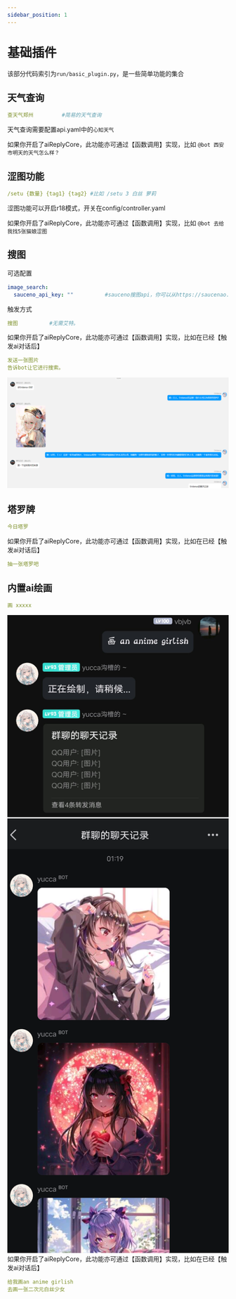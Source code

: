 ```yaml
---
sidebar_position: 1
---
```

# 基础插件
该部分代码索引为`run/basic_plugin.py`，是一些简单功能的集合
## 天气查询
```yaml
查天气郑州         #简易的天气查询
```
天气查询需要配置api.yaml中的`心知天气`

如果你开启了aiReplyCore，此功能亦可通过【函数调用】实现，比如
`@bot 西安市明天的天气怎么样？`
## 涩图功能
```yaml
/setu {数量} {tag1} {tag2} #比如 /setu 3 白丝 萝莉
```
涩图功能可以开启r18模式，开关在config/controller.yaml

如果你开启了aiReplyCore，此功能亦可通过【函数调用】实现，比如
`@bot 去给我找5张猫娘涩图`
## 搜图
可选配置
```yaml
image_search:
  sauceno_api_key: ""          #sauceno搜图api，你可以从https://saucenao.com/user.php注册并获取
```
触发方式
```yaml
搜图          #无需艾特。
```

如果你开启了aiReplyCore，此功能亦可通过【函数调用】实现，比如在已经【触发ai对话后】
```yaml
发送一张图片
告诉bot让它进行搜索。
```
![example](./img/img.png)
## 塔罗牌
```yaml
今日塔罗
```
如果你开启了aiReplyCore，此功能亦可通过【函数调用】实现，比如在已经【触发ai对话后】
```yaml
抽一张塔罗吧
```
## 内置ai绘画
```yaml
画 xxxxx
```
![ai绘画](./img/cdf1a5c2a38712a1baefbaef79aa112f.jpg)
![ai绘画](./img/4e70411e94409b3004ff7ba71a37d313_720.png)
如果你开启了aiReplyCore，此功能亦可通过【函数调用】实现，比如在已经【触发ai对话后】
```yaml
给我画an anime girlish
去画一张二次元白丝少女
```